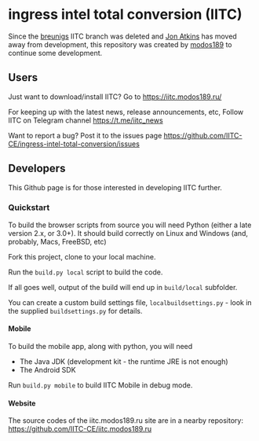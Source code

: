 ingress intel total conversion (IITC)
=====================================

Since the [breunigs](https://github.com/breunigs/ingress-intel-total-conversion) IITC branch was deleted and
[Jon Atkins](https://github.com/jonatkins) has moved away from development,
this repository was created by [modos189](https://github.com/modos189) to continue some development.

## Users

Just want to download/install IITC? Go to
https://iitc.modos189.ru/

For keeping up with the latest news, release announcements, etc, Follow IITC on Telegram channel
https://t.me/iitc_news

Want to report a bug? Post it to the issues page
https://github.com/IITC-CE/ingress-intel-total-conversion/issues

## Developers

This Github page is for those interested in developing IITC further.

### Quickstart

To build the browser scripts from source you will need Python (either a late version 2.x, or 3.0+). It should
build correctly on Linux and Windows (and, probably, Macs, FreeBSD, etc)

Fork this project, clone to your local machine.

Run the `build.py local` script to build the code.

If all goes well, output of the build will end up in `build/local` subfolder.

You can create a custom build settings file, `localbuildsettings.py` - look in the supplied
`buildsettings.py` for details.

#### Mobile

To build the mobile app, along with python, you will need

- The Java JDK (development kit - the runtime JRE is not enough)
- The Android SDK

Run `build.py mobile` to build IITC Mobile in debug mode.

#### Website

The source codes of the iitc.modos189.ru site are in a nearby repository:
https://github.com/IITC-CE/iitc.modos189.ru